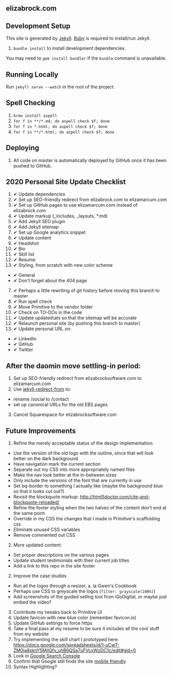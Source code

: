 elizabrock.com
--------------

## Development Setup

This site is generated by [Jekyll](http://jekyllrb.com/). [Ruby](https://www.ruby-lang.org) is required to install/run Jekyll.

1. `bundle install` to install development dependencies.

You may need to `gem install bundler` if the `bundle` command is unavailable.

## Running Locally

Run `jekyll serve --watch` in the root of the project.

## Spell Checking

1. `brew install aspell`
2. `for f in **/*.md; do aspell check $f; done`
3. `for f in *.html; do aspell check $f; done`
4. `for f in **/*.html; do aspell check $f; done`

## Deploying

1. All code on master is automatically deployed by GitHub once it has been pushed to GitHub.

## 2020 Personal Site Update Checklist

1. ✔ Update dependencies
2. ✔ Set up SEO-friendly redirect from elizabrock.com to elizamarcum.com
3. ✔ Set up GitHub pages to use elizamarcum.com instead of elizabrock.com
5. ✔ Update markup (\_includes, \_layouts, \*.md)
6. ✔ Add Jekyll SEO plugin
7. ✔ Add Jekyll sitemap
8. ✔ Set up Google analytics snippet
9. ✔ Update content
  1. ✔ Headshot
  2. ✔ Bio
  3. ✔ Skill list
  4. ✔ Resume
6. ✔ Styling, from scratch with new color scheme
  * ✔ General
  * ✔ Don't forget about the 404 page
7. ✔ Perhaps a little rewriting of git history before moving this branch to master
8. ✔ Run spell check
10. ✔ Move Primitive to the vendor folder
9. ✔  Check on TO-DOs in the code
12. ✔ Update updated\ats so that the sitemap will be accurate
12. ✔ Relaunch personal site (by pushing this branch to master)
4. ✔ Update personal URL on:
  * ✔ LinkedIn
  * ✔ GitHub
  * ✔ Twitter

## After the daomin move settling-in period:

1. Set up SEO-friendly redirect from elizabrocksoftware.com to elizamarcum.com
2. Use [jekyll-redirect-from](https://rubygems.org/gems/jekyll-redirect-from) to:
  * rename /social to /contact
  * set up canonical URLs for the old EBS pages
3. Cancel Squarespace for elizabrocksoftware.com

## Future Improvements

1. Refine the merely acceptable status of the design implementation:
  * Use the version of the old logo with the outline, since that will look better on the dark background
  *  Have navigation mark the current section
  * Separate out my CSS into more appropriately named files
  * Make the nav look better at the in-between sizes
  * Only include the versions of the font that are currently in use
  * Set bq-border to something I actually like (maybe the background blue so that it looks cut out?)
  * Revisit the blockquote markup: http://html5doctor.com/cite-and-blockquote-reloaded/
  * Refine the footer styling when the two halves of the content don't end at the same point
  * Override in my CSS the changes that I made in Primitive's scaffolding css
  * Eliminate unused CSS variables
  * Remove commented out CSS
2. More updated content:
  * Set proper descriptions on the various pages
  * Update student testimonials with their current job titles
  * Add a link to this repo in the site footer
2. Improve the case studies
  * Run all the logos through a resizer, a. la Gwen's Cookbook
  * Perhaps use CSS to greyscale the logos (`filter: grayscale(100%)`)
  * Add screenshots of the guided selling tool from iGoDigital, or maybe just embed the video?
3. Contribute my tweaks back to Primitive UI
2. Update favicon with new blue color (remember favicon.io)
18. Update GitHub settings to force https
17. Take a final pass at my resume to be sure it includes all the cool stuff from my website
1. Try implementing the skill chart I prototyped here: https://docs.google.com/spreadsheets/d/1-uCwT-ZM0ja8sknY5MjIQfv_uhB6QSa7uFVcxWzDC1c/edit#gid=0
1. Look in [Google Search Console](https://search.google.com/search-console?resource_id=sc-domain%3Aelizamarcum.com)
2. Confirm that Google still finds the site [mobile friendly](https://search.google.com/test/mobile-friendly?id=zAjMfzVVKLqkllC4862fSg)
3. Syntax Highlighting?
